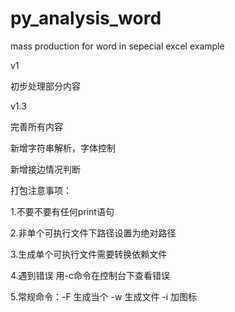 # py_analysis_word
mass production for word in sepecial excel example


v1

初步处理部分内容



v1.3


完善所有内容


新增字符串解析，字体控制


新增接边情况判断





打包注意事项：


1.不要不要有任何print语句


2.非单个可执行文件下路径设置为绝对路径



3.生成单个可执行文件需要转换依赖文件



4.遇到错误 用-c命令在控制台下查看错误




5.常规命令：-F 生成当个 -w 生成文件 -i 加图标
